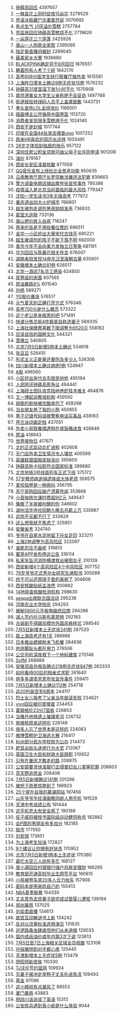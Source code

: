 1. [钟薛高回应](https://s.weibo.com//weibo?q=%23%E9%92%9F%E8%96%9B%E9%AB%98%E5%9B%9E%E5%BA%94%23&Refer=top) 4397657
2. [一株昙花上同时绽放15朵花](https://s.weibo.com//weibo?q=%23%E4%B8%80%E6%A0%AA%E6%98%99%E8%8A%B1%E4%B8%8A%E5%90%8C%E6%97%B6%E7%BB%BD%E6%94%BE15%E6%9C%B5%E8%8A%B1%23&Refer=top) 3279529
3. [苍溪冰柜藏尸杀妻案开庭](https://s.weibo.com//weibo?q=%23%E8%8B%8D%E6%BA%AA%E5%86%B0%E6%9F%9C%E8%97%8F%E5%B0%B8%E6%9D%80%E5%A6%BB%E6%A1%88%E5%BC%80%E5%BA%AD%23&Refer=top) 3070692
4. [有点生气 讨厌溢价雪糕](https://s.weibo.com//weibo?q=%E6%9C%89%E7%82%B9%E7%94%9F%E6%B0%94%20%E8%AE%A8%E5%8E%8C%E6%BA%A2%E4%BB%B7%E9%9B%AA%E7%B3%95&Refer=top) 2757784
5. [市监局回应钟薛高雪糕烧不化](https://s.weibo.com//weibo?q=%23%E5%B8%82%E7%9B%91%E5%B1%80%E5%9B%9E%E5%BA%94%E9%92%9F%E8%96%9B%E9%AB%98%E9%9B%AA%E7%B3%95%E7%83%A7%E4%B8%8D%E5%8C%96%23&Refer=top) 2719626
6. [一朵莲花三个莲蓬](https://s.weibo.com//weibo?q=%23%E4%B8%80%E6%9C%B5%E8%8E%B2%E8%8A%B1%E4%B8%89%E4%B8%AA%E8%8E%B2%E8%93%AC%23&Refer=top) 2425926
7. [唐山一人购房全家帮](https://s.weibo.com//weibo?q=%23%E5%94%90%E5%B1%B1%E4%B8%80%E4%BA%BA%E8%B4%AD%E6%88%BF%E5%85%A8%E5%AE%B6%E5%B8%AE%23&Refer=top) 2395095
8. [陆定昊直播间被封](https://s.weibo.com//weibo?q=%23%E9%99%86%E5%AE%9A%E6%98%8A%E7%9B%B4%E6%92%AD%E9%97%B4%E8%A2%AB%E5%B0%81%23&Refer=top) 2269040
9. [最美家乡大赛](https://s.weibo.com//weibo?q=%23%E6%9C%80%E7%BE%8E%E5%AE%B6%E4%B9%A1%E5%A4%A7%E8%B5%9B%23&Refer=top) 1936680
10. [BLACKPINK确定将于8月回归](https://s.weibo.com//weibo?q=%23BLACKPINK%E7%A1%AE%E5%AE%9A%E5%B0%86%E4%BA%8E8%E6%9C%88%E5%9B%9E%E5%BD%92%23&Refer=top) 1876551
11. [瞒着所有人考了个研](https://s.weibo.com//weibo?q=%23%E7%9E%92%E7%9D%80%E6%89%80%E6%9C%89%E4%BA%BA%E8%80%83%E4%BA%86%E4%B8%AA%E7%A0%94%23&Refer=top) 1642170
12. [高考608分医学生转行帮餐厅做外卖](https://s.weibo.com//weibo?q=%23%E9%AB%98%E8%80%83608%E5%88%86%E5%8C%BB%E5%AD%A6%E7%94%9F%E8%BD%AC%E8%A1%8C%E5%B8%AE%E9%A4%90%E5%8E%85%E5%81%9A%E5%A4%96%E5%8D%96%23&Refer=top) 1615581
13. [上海昨日增本土确诊9例无症状15例](https://s.weibo.com//weibo?q=%23%E4%B8%8A%E6%B5%B7%E6%98%A8%E6%97%A5%E5%A2%9E%E6%9C%AC%E5%9C%9F%E7%A1%AE%E8%AF%8A9%E4%BE%8B%E6%97%A0%E7%97%87%E7%8A%B615%E4%BE%8B%23&Refer=top) 1576232
14. [钟薛高31度室温下放1小时不化](https://s.weibo.com//weibo?q=%23%E9%92%9F%E8%96%9B%E9%AB%9831%E5%BA%A6%E5%AE%A4%E6%B8%A9%E4%B8%8B%E6%94%BE1%E5%B0%8F%E6%97%B6%E4%B8%8D%E5%8C%96%23&Refer=top) 1570908
15. [南京遇害女大学生父亲称绝不会妥协](https://s.weibo.com//weibo?q=%23%E5%8D%97%E4%BA%AC%E9%81%87%E5%AE%B3%E5%A5%B3%E5%A4%A7%E5%AD%A6%E7%94%9F%E7%88%B6%E4%BA%B2%E7%A7%B0%E7%BB%9D%E4%B8%8D%E4%BC%9A%E5%A6%A5%E5%8D%8F%23&Refer=top) 1497768
16. [街道就给转绿码人员手上盖章致歉](https://s.weibo.com//weibo?q=%23%E8%A1%97%E9%81%93%E5%B0%B1%E7%BB%99%E8%BD%AC%E7%BB%BF%E7%A0%81%E4%BA%BA%E5%91%98%E6%89%8B%E4%B8%8A%E7%9B%96%E7%AB%A0%E8%87%B4%E6%AD%89%23&Refer=top) 1443731
17. [拳头宣布LOL全球涨价](https://s.weibo.com//weibo?q=%23%E6%8B%B3%E5%A4%B4%E5%AE%A3%E5%B8%83LOL%E5%85%A8%E7%90%83%E6%B6%A8%E4%BB%B7%23&Refer=top) 1186001
18. [插画博主公开侮辱中国男篮](https://s.weibo.com//weibo?q=%E6%8F%92%E7%94%BB%E5%8D%9A%E4%B8%BB%E5%85%AC%E5%BC%80%E4%BE%AE%E8%BE%B1%E4%B8%AD%E5%9B%BD%E7%94%B7%E7%AF%AE&Refer=top) 1113720
19. [消费者发现很多雪糕烤不化](https://s.weibo.com//weibo?q=%23%E6%B6%88%E8%B4%B9%E8%80%85%E5%8F%91%E7%8E%B0%E5%BE%88%E5%A4%9A%E9%9B%AA%E7%B3%95%E7%83%A4%E4%B8%8D%E5%8C%96%23&Refer=top) 1024140
20. [西安不是封城](https://s.weibo.com//weibo?q=%23%E8%A5%BF%E5%AE%89%E4%B8%8D%E6%98%AF%E5%B0%81%E5%9F%8E%23&Refer=top) 1017744
21. [印度在全国44处突击搜查vivo](https://s.weibo.com//weibo?q=%23%E5%8D%B0%E5%BA%A6%E5%9C%A8%E5%85%A8%E5%9B%BD44%E5%A4%84%E7%AA%81%E5%87%BB%E6%90%9C%E6%9F%A5vivo%23&Refer=top) 1007252
22. [原来HR喜欢的简历长这样](https://s.weibo.com//weibo?q=%23%E5%8E%9F%E6%9D%A5HR%E5%96%9C%E6%AC%A2%E7%9A%84%E7%AE%80%E5%8E%86%E9%95%BF%E8%BF%99%E6%A0%B7%23&Refer=top) 1003491
23. [26岁才体验到独居的快乐](https://s.weibo.com//weibo?q=%2326%E5%B2%81%E6%89%8D%E4%BD%93%E9%AA%8C%E5%88%B0%E7%8B%AC%E5%B1%85%E7%9A%84%E5%BF%AB%E4%B9%90%23&Refer=top) 957122
24. [深圳住房公积金贷款可由父母子女共同申请](https://s.weibo.com//weibo?q=%23%E6%B7%B1%E5%9C%B3%E4%BD%8F%E6%88%BF%E5%85%AC%E7%A7%AF%E9%87%91%E8%B4%B7%E6%AC%BE%E5%8F%AF%E7%94%B1%E7%88%B6%E6%AF%8D%E5%AD%90%E5%A5%B3%E5%85%B1%E5%90%8C%E7%94%B3%E8%AF%B7%23&Refer=top) 901208
25. [油价](https://s.weibo.com//weibo?q=%E6%B2%B9%E4%BB%B7&Refer=top) 878167
26. [西安长安区凌晨核酸](https://s.weibo.com//weibo?q=%23%E8%A5%BF%E5%AE%89%E9%95%BF%E5%AE%89%E5%8C%BA%E5%87%8C%E6%99%A8%E6%A0%B8%E9%85%B8%23&Refer=top) 877059
27. [QQ音乐宣布上线杜比全景声功能](https://s.weibo.com//weibo?q=%23QQ%E9%9F%B3%E4%B9%90%E5%AE%A3%E5%B8%83%E4%B8%8A%E7%BA%BF%E6%9D%9C%E6%AF%94%E5%85%A8%E6%99%AF%E5%A3%B0%E5%8A%9F%E8%83%BD%23&Refer=top) 850635
28. [云南教育厅原厅长罗崇敏涉嫌违法犯罪](https://s.weibo.com//weibo?q=%23%E4%BA%91%E5%8D%97%E6%95%99%E8%82%B2%E5%8E%85%E5%8E%9F%E5%8E%85%E9%95%BF%E7%BD%97%E5%B4%87%E6%95%8F%E6%B6%89%E5%AB%8C%E8%BF%9D%E6%B3%95%E7%8A%AF%E7%BD%AA%23&Refer=top) 839663
29. [警方调查电商店铺血腥夸张宣传事件](https://s.weibo.com//weibo?q=%23%E8%AD%A6%E6%96%B9%E8%B0%83%E6%9F%A5%E7%94%B5%E5%95%86%E5%BA%97%E9%93%BA%E8%A1%80%E8%85%A5%E5%A4%B8%E5%BC%A0%E5%AE%A3%E4%BC%A0%E4%BA%8B%E4%BB%B6%23&Refer=top) 795386
30. [疫情溢入是北京当前面临的最大风险](https://s.weibo.com//weibo?q=%23%E7%96%AB%E6%83%85%E6%BA%A2%E5%85%A5%E6%98%AF%E5%8C%97%E4%BA%AC%E5%BD%93%E5%89%8D%E9%9D%A2%E4%B8%B4%E7%9A%84%E6%9C%80%E5%A4%A7%E9%A3%8E%E9%99%A9%23&Refer=top) 779347
31. [沈阳一学生读书3年无缘高考](https://s.weibo.com//weibo?q=%23%E6%B2%88%E9%98%B3%E4%B8%80%E5%AD%A6%E7%94%9F%E8%AF%BB%E4%B9%A63%E5%B9%B4%E6%97%A0%E7%BC%98%E9%AB%98%E8%80%83%23&Refer=top) 777972
32. [重庆退出四大火炉城市](https://s.weibo.com//weibo?q=%23%E9%87%8D%E5%BA%86%E9%80%80%E5%87%BA%E5%9B%9B%E5%A4%A7%E7%81%AB%E7%82%89%E5%9F%8E%E5%B8%82%23&Refer=top) 766801
33. [超生被抱走调剂男孩姐姐发声](https://s.weibo.com//weibo?q=%23%E8%B6%85%E7%94%9F%E8%A2%AB%E6%8A%B1%E8%B5%B0%E8%B0%83%E5%89%82%E7%94%B7%E5%AD%A9%E5%A7%90%E5%A7%90%E5%8F%91%E5%A3%B0%23&Refer=top) 736933
34. [密室大逃脱](https://s.weibo.com//weibo?q=%E5%AF%86%E5%AE%A4%E5%A4%A7%E9%80%83%E8%84%B1&Refer=top) 733136
35. [唐山房价跌入谷底](https://s.weibo.com//weibo?q=%23%E5%94%90%E5%B1%B1%E6%88%BF%E4%BB%B7%E8%B7%8C%E5%85%A5%E8%B0%B7%E5%BA%95%23&Refer=top) 718247
36. [原来吃饭是不用给餐位费的](https://s.weibo.com//weibo?q=%23%E5%8E%9F%E6%9D%A5%E5%90%83%E9%A5%AD%E6%98%AF%E4%B8%8D%E7%94%A8%E7%BB%99%E9%A4%90%E4%BD%8D%E8%B4%B9%E7%9A%84%23&Refer=top) 696511
37. [金华一小区挖出大量宋代古钱币](https://s.weibo.com//weibo?q=%23%E9%87%91%E5%8D%8E%E4%B8%80%E5%B0%8F%E5%8C%BA%E6%8C%96%E5%87%BA%E5%A4%A7%E9%87%8F%E5%AE%8B%E4%BB%A3%E5%8F%A4%E9%92%B1%E5%B8%81%23&Refer=top) 695221
38. [超生被调剂的孩子不能下落不明](https://s.weibo.com//weibo?q=%23%E8%B6%85%E7%94%9F%E8%A2%AB%E8%B0%83%E5%89%82%E7%9A%84%E5%AD%A9%E5%AD%90%E4%B8%8D%E8%83%BD%E4%B8%8B%E8%90%BD%E4%B8%8D%E6%98%8E%23&Refer=top) 692000
39. [普京今年不会向美方发独立日贺电](https://s.weibo.com//weibo?q=%23%E6%99%AE%E4%BA%AC%E4%BB%8A%E5%B9%B4%E4%B8%8D%E4%BC%9A%E5%90%91%E7%BE%8E%E6%96%B9%E5%8F%91%E7%8B%AC%E7%AB%8B%E6%97%A5%E8%B4%BA%E7%94%B5%23&Refer=top) 681191
40. [华为回应与陈春花相关传言](https://s.weibo.com//weibo?q=%23%E5%8D%8E%E4%B8%BA%E5%9B%9E%E5%BA%94%E4%B8%8E%E9%99%88%E6%98%A5%E8%8A%B1%E7%9B%B8%E5%85%B3%E4%BC%A0%E8%A8%80%23&Refer=top) 676007
41. [湖南耒阳发现14座东汉至唐朝古墓](https://s.weibo.com//weibo?q=%23%E6%B9%96%E5%8D%97%E8%80%92%E9%98%B3%E5%8F%91%E7%8E%B014%E5%BA%A7%E4%B8%9C%E6%B1%89%E8%87%B3%E5%94%90%E6%9C%9D%E5%8F%A4%E5%A2%93%23&Refer=top) 635901
42. [安徽增本土确诊81例](https://s.weibo.com//weibo?q=%23%E5%AE%89%E5%BE%BD%E5%A2%9E%E6%9C%AC%E5%9C%9F%E7%A1%AE%E8%AF%8A81%E4%BE%8B%23&Refer=top) 626517
43. [北京一酒店7名员工感染](https://s.weibo.com//weibo?q=%23%E5%8C%97%E4%BA%AC%E4%B8%80%E9%85%92%E5%BA%977%E5%90%8D%E5%91%98%E5%B7%A5%E6%84%9F%E6%9F%93%23&Refer=top) 624850
44. [穿男装的宋茜](https://s.weibo.com//weibo?q=%23%E7%A9%BF%E7%94%B7%E8%A3%85%E7%9A%84%E5%AE%8B%E8%8C%9C%23&Refer=top) 607565
45. [原油暴跌8%](https://s.weibo.com//weibo?q=%23%E5%8E%9F%E6%B2%B9%E6%9A%B4%E8%B7%8C8%25%23&Refer=top) 601540
46. [孙杨](https://s.weibo.com//weibo?q=%E5%AD%99%E6%9D%A8&Refer=top) 589271
47. [YG股价暴涨](https://s.weibo.com//weibo?q=%23YG%E8%82%A1%E4%BB%B7%E6%9A%B4%E6%B6%A8%23&Refer=top) 576517
48. [元气夏天的正确打开方式](https://s.weibo.com//weibo?q=%23%E5%85%83%E6%B0%94%E5%A4%8F%E5%A4%A9%E7%9A%84%E6%AD%A3%E7%A1%AE%E6%89%93%E5%BC%80%E6%96%B9%E5%BC%8F%23&Refer=top) 576346
49. [高考700分是什么概念](https://s.weibo.com//weibo?q=%23%E9%AB%98%E8%80%83700%E5%88%86%E6%98%AF%E4%BB%80%E4%B9%88%E6%A6%82%E5%BF%B5%23&Refer=top) 573322
50. [这个老公是来报恩的吧](https://s.weibo.com//weibo?q=%23%E8%BF%99%E4%B8%AA%E8%80%81%E5%85%AC%E6%98%AF%E6%9D%A5%E6%8A%A5%E6%81%A9%E7%9A%84%E5%90%A7%23&Refer=top) 571491
51. [快递分拣员偷4件翡翠自称送妻子](https://s.weibo.com//weibo?q=%23%E5%BF%AB%E9%80%92%E5%88%86%E6%8B%A3%E5%91%98%E5%81%B74%E4%BB%B6%E7%BF%A1%E7%BF%A0%E8%87%AA%E7%A7%B0%E9%80%81%E5%A6%BB%E5%AD%90%23&Refer=top) 569335
52. [上海社保缴费基数下限调整为6520元](https://s.weibo.com//weibo?q=%23%E4%B8%8A%E6%B5%B7%E7%A4%BE%E4%BF%9D%E7%BC%B4%E8%B4%B9%E5%9F%BA%E6%95%B0%E4%B8%8B%E9%99%90%E8%B0%83%E6%95%B4%E4%B8%BA6520%E5%85%83%23&Refer=top) 558162
53. [应该自信的国粹文化](https://s.weibo.com//weibo?q=%23%E5%BA%94%E8%AF%A5%E8%87%AA%E4%BF%A1%E7%9A%84%E5%9B%BD%E7%B2%B9%E6%96%87%E5%8C%96%23&Refer=top) 544321
54. [雪佛兰](https://s.weibo.com//weibo?q=%E9%9B%AA%E4%BD%9B%E5%85%B0&Refer=top) 540605
55. [北京7月5日新增5例本土确诊](https://s.weibo.com//weibo?q=%23%E5%8C%97%E4%BA%AC7%E6%9C%885%E6%97%A5%E6%96%B0%E5%A2%9E5%E4%BE%8B%E6%9C%AC%E5%9C%9F%E7%A1%AE%E8%AF%8A%23&Refer=top) 534618
56. [张豆豆](https://s.weibo.com//weibo?q=%E5%BC%A0%E8%B1%86%E8%B1%86&Refer=top) 526410
57. [形式主义正能量还要伤及多少人](https://s.weibo.com//weibo?q=%23%E5%BD%A2%E5%BC%8F%E4%B8%BB%E4%B9%89%E6%AD%A3%E8%83%BD%E9%87%8F%E8%BF%98%E8%A6%81%E4%BC%A4%E5%8F%8A%E5%A4%9A%E5%B0%91%E4%BA%BA%23&Refer=top) 526306
58. [四川新增本土确诊病例1例](https://s.weibo.com//weibo?q=%23%E5%9B%9B%E5%B7%9D%E6%96%B0%E5%A2%9E%E6%9C%AC%E5%9C%9F%E7%A1%AE%E8%AF%8A%E7%97%85%E4%BE%8B1%E4%BE%8B%23&Refer=top) 524947
59. [A股](https://s.weibo.com//weibo?q=A%E8%82%A1&Refer=top) 496560
60. [小区挖出宋代古币居民哄抢](https://s.weibo.com//weibo?q=%23%E5%B0%8F%E5%8C%BA%E6%8C%96%E5%87%BA%E5%AE%8B%E4%BB%A3%E5%8F%A4%E5%B8%81%E5%B1%85%E6%B0%91%E5%93%84%E6%8A%A2%23&Refer=top) 495194
61. [人民网评钟薛高惹争议](https://s.weibo.com//weibo?q=%23%E4%BA%BA%E6%B0%91%E7%BD%91%E8%AF%84%E9%92%9F%E8%96%9B%E9%AB%98%E6%83%B9%E4%BA%89%E8%AE%AE%23&Refer=top) 494441
62. [上海硕士团队攻克陆地养虾技术难关](https://s.weibo.com//weibo?q=%23%E4%B8%8A%E6%B5%B7%E7%A1%95%E5%A3%AB%E5%9B%A2%E9%98%9F%E6%94%BB%E5%85%8B%E9%99%86%E5%9C%B0%E5%85%BB%E8%99%BE%E6%8A%80%E6%9C%AF%E9%9A%BE%E5%85%B3%23&Refer=top) 464876
63. [王一博起诉教培机构](https://s.weibo.com//weibo?q=%23%E7%8E%8B%E4%B8%80%E5%8D%9A%E8%B5%B7%E8%AF%89%E6%95%99%E5%9F%B9%E6%9C%BA%E6%9E%84%23&Refer=top) 459592
64. [胡歌的剧快被优酷承包了](https://s.weibo.com//weibo?q=%23%E8%83%A1%E6%AD%8C%E7%9A%84%E5%89%A7%E5%BF%AB%E8%A2%AB%E4%BC%98%E9%85%B7%E6%89%BF%E5%8C%85%E4%BA%86%23&Refer=top) 459298
65. [当女朋友养了我的小狗](https://s.weibo.com//weibo?q=%23%E5%BD%93%E5%A5%B3%E6%9C%8B%E5%8F%8B%E5%85%BB%E4%BA%86%E6%88%91%E7%9A%84%E5%B0%8F%E7%8B%97%23&Refer=top) 450855
66. [男子记错号码误拨警察电话买毒品](https://s.weibo.com//weibo?q=%23%E7%94%B7%E5%AD%90%E8%AE%B0%E9%94%99%E5%8F%B7%E7%A0%81%E8%AF%AF%E6%8B%A8%E8%AD%A6%E5%AF%9F%E7%94%B5%E8%AF%9D%E4%B9%B0%E6%AF%92%E5%93%81%23&Refer=top) 438163
67. [苍兰诀动画定档](https://s.weibo.com//weibo?q=%23%E8%8B%8D%E5%85%B0%E8%AF%80%E5%8A%A8%E7%94%BB%E5%AE%9A%E6%A1%A3%23&Refer=top) 437051
68. [外卖小哥取餐偶遇狗在盛饭桶进食](https://s.weibo.com//weibo?q=%23%E5%A4%96%E5%8D%96%E5%B0%8F%E5%93%A5%E5%8F%96%E9%A4%90%E5%81%B6%E9%81%87%E7%8B%97%E5%9C%A8%E7%9B%9B%E9%A5%AD%E6%A1%B6%E8%BF%9B%E9%A3%9F%23&Refer=top) 426846
69. [原油](https://s.weibo.com//weibo?q=%E5%8E%9F%E6%B2%B9&Refer=top) 418943
70. [世界接吻日](https://s.weibo.com//weibo?q=%23%E4%B8%96%E7%95%8C%E6%8E%A5%E5%90%BB%E6%97%A5%23&Refer=top) 417671
71. [北约正式启动北扩进程](https://s.weibo.com//weibo?q=%23%E5%8C%97%E7%BA%A6%E6%AD%A3%E5%BC%8F%E5%90%AF%E5%8A%A8%E5%8C%97%E6%89%A9%E8%BF%9B%E7%A8%8B%23&Refer=top) 402608
72. [无门店外卖卫生情况令人堪忧](https://s.weibo.com//weibo?q=%23%E6%97%A0%E9%97%A8%E5%BA%97%E5%A4%96%E5%8D%96%E5%8D%AB%E7%94%9F%E6%83%85%E5%86%B5%E4%BB%A4%E4%BA%BA%E5%A0%AA%E5%BF%A7%23&Refer=top) 400599
73. [英雄联盟国服皮肤涨价](https://s.weibo.com//weibo?q=%23%E8%8B%B1%E9%9B%84%E8%81%94%E7%9B%9F%E5%9B%BD%E6%9C%8D%E7%9A%AE%E8%82%A4%E6%B6%A8%E4%BB%B7%23&Refer=top) 395600
74. [钟薛高称卡拉胶符合国家标准](https://s.weibo.com//weibo?q=%23%E9%92%9F%E8%96%9B%E9%AB%98%E7%A7%B0%E5%8D%A1%E6%8B%89%E8%83%B6%E7%AC%A6%E5%90%88%E5%9B%BD%E5%AE%B6%E6%A0%87%E5%87%86%23&Refer=top) 389680
75. [北京地铁3号线首列车正式下线](https://s.weibo.com//weibo?q=%23%E5%8C%97%E4%BA%AC%E5%9C%B0%E9%93%813%E5%8F%B7%E7%BA%BF%E9%A6%96%E5%88%97%E8%BD%A6%E6%AD%A3%E5%BC%8F%E4%B8%8B%E7%BA%BF%23&Refer=top) 375172
76. [57岁教师病逝捐遗体成大体老师](https://s.weibo.com//weibo?q=%2357%E5%B2%81%E6%95%99%E5%B8%88%E7%97%85%E9%80%9D%E6%8D%90%E9%81%97%E4%BD%93%E6%88%90%E5%A4%A7%E4%BD%93%E8%80%81%E5%B8%88%23&Refer=top) 358575
77. [爱咬指甲是一种病吗](https://s.weibo.com//weibo?q=%23%E7%88%B1%E5%92%AC%E6%8C%87%E7%94%B2%E6%98%AF%E4%B8%80%E7%A7%8D%E7%97%85%E5%90%97%23&Refer=top) 356795
78. [苏宁易购回应破产清算传闻](https://s.weibo.com//weibo?q=%23%E8%8B%8F%E5%AE%81%E6%98%93%E8%B4%AD%E5%9B%9E%E5%BA%94%E7%A0%B4%E4%BA%A7%E6%B8%85%E7%AE%97%E4%BC%A0%E9%97%BB%23&Refer=top) 353668
79. [小音咖拖欠课时费超9亿元](https://s.weibo.com//weibo?q=%23%E5%B0%8F%E9%9F%B3%E5%92%96%E6%8B%96%E6%AC%A0%E8%AF%BE%E6%97%B6%E8%B4%B9%E8%B6%859%E4%BA%BF%E5%85%83%23&Refer=top) 349547
80. [像极了半夜被吵醒的你](https://s.weibo.com//weibo?q=%23%E5%83%8F%E6%9E%81%E4%BA%86%E5%8D%8A%E5%A4%9C%E8%A2%AB%E5%90%B5%E9%86%92%E7%9A%84%E4%BD%A0%23&Refer=top) 346602
81. [湖州法华寺社招朝九晚五月薪上万](https://s.weibo.com//weibo?q=%23%E6%B9%96%E5%B7%9E%E6%B3%95%E5%8D%8E%E5%AF%BA%E7%A4%BE%E6%8B%9B%E6%9C%9D%E4%B9%9D%E6%99%9A%E4%BA%94%E6%9C%88%E8%96%AA%E4%B8%8A%E4%B8%87%23&Refer=top) 335967
82. [这肉不买都不行了](https://s.weibo.com//weibo?q=%23%E8%BF%99%E8%82%89%E4%B8%8D%E4%B9%B0%E9%83%BD%E4%B8%8D%E8%A1%8C%E4%BA%86%23&Refer=top) 333629
83. [这么想我就不焦虑了](https://s.weibo.com//weibo?q=%23%E8%BF%99%E4%B9%88%E6%83%B3%E6%88%91%E5%B0%B1%E4%B8%8D%E7%84%A6%E8%99%91%E4%BA%86%23&Refer=top) 325951
84. [安徽省考](https://s.weibo.com//weibo?q=%23%E5%AE%89%E5%BE%BD%E7%9C%81%E8%80%83%23&Refer=top) 324740
85. [爷爷在自家水泥地留下孙女足印](https://s.weibo.com//weibo?q=%23%E7%88%B7%E7%88%B7%E5%9C%A8%E8%87%AA%E5%AE%B6%E6%B0%B4%E6%B3%A5%E5%9C%B0%E7%95%99%E4%B8%8B%E5%AD%99%E5%A5%B3%E8%B6%B3%E5%8D%B0%23&Refer=top) 323211
86. [上海2地调整为高风险区](https://s.weibo.com//weibo?q=%23%E4%B8%8A%E6%B5%B72%E5%9C%B0%E8%B0%83%E6%95%B4%E4%B8%BA%E9%AB%98%E9%A3%8E%E9%99%A9%E5%8C%BA%23&Refer=top) 322097
87. [谁能忍住不画呢](https://s.weibo.com//weibo?q=%23%E8%B0%81%E8%83%BD%E5%BF%8D%E4%BD%8F%E4%B8%8D%E7%94%BB%E5%91%A2%23&Refer=top) 319813
88. [蜜芽APP发布停运公告](https://s.weibo.com//weibo?q=%23%E8%9C%9C%E8%8A%BDAPP%E5%8F%91%E5%B8%83%E5%81%9C%E8%BF%90%E5%85%AC%E5%91%8A%23&Refer=top) 316114
89. [私家车坠河消防横渡救出被困女子](https://s.weibo.com//weibo?q=%23%E7%A7%81%E5%AE%B6%E8%BD%A6%E5%9D%A0%E6%B2%B3%E6%B6%88%E9%98%B2%E6%A8%AA%E6%B8%A1%E6%95%91%E5%87%BA%E8%A2%AB%E5%9B%B0%E5%A5%B3%E5%AD%90%23&Refer=top) 310139
90. [西安新增4个高风险区4个中风险区](https://s.weibo.com//weibo?q=%23%E8%A5%BF%E5%AE%89%E6%96%B0%E5%A2%9E4%E4%B8%AA%E9%AB%98%E9%A3%8E%E9%99%A9%E5%8C%BA4%E4%B8%AA%E4%B8%AD%E9%A3%8E%E9%99%A9%E5%8C%BA%23&Refer=top) 307752
91. [79岁爷爷花式秀孙女研究生通知书](https://s.weibo.com//weibo?q=%2379%E5%B2%81%E7%88%B7%E7%88%B7%E8%8A%B1%E5%BC%8F%E7%A7%80%E5%AD%99%E5%A5%B3%E7%A0%94%E7%A9%B6%E7%94%9F%E9%80%9A%E7%9F%A5%E4%B9%A6%23&Refer=top) 305089
92. [终于可以还原镜子里的美貌了](https://s.weibo.com//weibo?q=%23%E7%BB%88%E4%BA%8E%E5%8F%AF%E4%BB%A5%E8%BF%98%E5%8E%9F%E9%95%9C%E5%AD%90%E9%87%8C%E7%9A%84%E7%BE%8E%E8%B2%8C%E4%BA%86%23&Refer=top) 304808
93. [西安核酸贴纸孟浩然](https://s.weibo.com//weibo?q=%23%E8%A5%BF%E5%AE%89%E6%A0%B8%E9%85%B8%E8%B4%B4%E7%BA%B8%E5%AD%9F%E6%B5%A9%E7%84%B6%23&Refer=top) 300982
94. [14地排查核酸检测机构](https://s.weibo.com//weibo?q=%2314%E5%9C%B0%E6%8E%92%E6%9F%A5%E6%A0%B8%E9%85%B8%E6%A3%80%E6%B5%8B%E6%9C%BA%E6%9E%84%23&Refer=top) 298630
95. [aespa出席联合国活动](https://s.weibo.com//weibo?q=%23aespa%E5%87%BA%E5%B8%AD%E8%81%94%E5%90%88%E5%9B%BD%E6%B4%BB%E5%8A%A8%23&Refer=top) 295236
96. [河南农业大学校庆](https://s.weibo.com//weibo?q=%23%E6%B2%B3%E5%8D%97%E5%86%9C%E4%B8%9A%E5%A4%A7%E5%AD%A6%E6%A0%A1%E5%BA%86%23&Refer=top) 294293
97. [揭秘5800元平板电脑供应商](https://s.weibo.com//weibo?q=%23%E6%8F%AD%E7%A7%985800%E5%85%83%E5%B9%B3%E6%9D%BF%E7%94%B5%E8%84%91%E4%BE%9B%E5%BA%94%E5%95%86%23&Refer=top) 294266
98. [湖人签约托马斯布莱恩特](https://s.weibo.com//weibo?q=%23%E6%B9%96%E4%BA%BA%E7%AD%BE%E7%BA%A6%E6%89%98%E9%A9%AC%E6%96%AF%E5%B8%83%E8%8E%B1%E6%81%A9%E7%89%B9%23&Refer=top) 292183
99. [古装剧不得跟风模仿外国风格样式](https://s.weibo.com//weibo?q=%23%E5%8F%A4%E8%A3%85%E5%89%A7%E4%B8%8D%E5%BE%97%E8%B7%9F%E9%A3%8E%E6%A8%A1%E4%BB%BF%E5%A4%96%E5%9B%BD%E9%A3%8E%E6%A0%BC%E6%A0%B7%E5%BC%8F%23&Refer=top) 288540
100. [7月5日新增本土无症状241例](https://s.weibo.com//weibo?q=%237%E6%9C%885%E6%97%A5%E6%96%B0%E5%A2%9E%E6%9C%AC%E5%9C%9F%E6%97%A0%E7%97%87%E7%8A%B6241%E4%BE%8B%23&Refer=top) 287520
101. [距上海高考还有1天](https://s.weibo.com//weibo?q=%23%E8%B7%9D%E4%B8%8A%E6%B5%B7%E9%AB%98%E8%80%83%E8%BF%98%E6%9C%891%E5%A4%A9%23&Refer=top) 286986
102. [日本推出蟋蟀粉末飞机餐](https://s.weibo.com//weibo?q=%23%E6%97%A5%E6%9C%AC%E6%8E%A8%E5%87%BA%E8%9F%8B%E8%9F%80%E7%B2%89%E6%9C%AB%E9%A3%9E%E6%9C%BA%E9%A4%90%23&Refer=top) 284936
103. [他连脚趾头都在用力](https://s.weibo.com//weibo?q=%23%E4%BB%96%E8%BF%9E%E8%84%9A%E8%B6%BE%E5%A4%B4%E9%83%BD%E5%9C%A8%E7%94%A8%E5%8A%9B%23&Refer=top) 276506
104. [公交司机深夜救下一个地标建筑](https://s.weibo.com//weibo?q=%23%E5%85%AC%E4%BA%A4%E5%8F%B8%E6%9C%BA%E6%B7%B1%E5%A4%9C%E6%95%91%E4%B8%8B%E4%B8%80%E4%B8%AA%E5%9C%B0%E6%A0%87%E5%BB%BA%E7%AD%91%23&Refer=top) 270146
105. [SofM](https://s.weibo.com//weibo?q=SofM&Refer=top) 268989
106. [安徽泗县共报告确诊218例无症状847例](https://s.weibo.com//weibo?q=%23%E5%AE%89%E5%BE%BD%E6%B3%97%E5%8E%BF%E5%85%B1%E6%8A%A5%E5%91%8A%E7%A1%AE%E8%AF%8A218%E4%BE%8B%E6%97%A0%E7%97%87%E7%8A%B6847%E4%BE%8B%23&Refer=top) 263333
107. [如何看待00后的相亲式求职](https://s.weibo.com//weibo?q=%23%E5%A6%82%E4%BD%95%E7%9C%8B%E5%BE%8500%E5%90%8E%E7%9A%84%E7%9B%B8%E4%BA%B2%E5%BC%8F%E6%B1%82%E8%81%8C%23&Refer=top) 261640
108. [拼多多谴责恶意夸张宣传事件](https://s.weibo.com//weibo?q=%23%E6%8B%BC%E5%A4%9A%E5%A4%9A%E8%B0%B4%E8%B4%A3%E6%81%B6%E6%84%8F%E5%A4%B8%E5%BC%A0%E5%AE%A3%E4%BC%A0%E4%BA%8B%E4%BB%B6%23&Refer=top) 259411
109. [7月5日新增本土确诊112例](https://s.weibo.com//weibo?q=%237%E6%9C%885%E6%97%A5%E6%96%B0%E5%A2%9E%E6%9C%AC%E5%9C%9F%E7%A1%AE%E8%AF%8A112%E4%BE%8B%23&Refer=top) 254718
110. [运20列装空军6周年](https://s.weibo.com//weibo?q=%23%E8%BF%9020%E5%88%97%E8%A3%85%E7%A9%BA%E5%86%9B6%E5%91%A8%E5%B9%B4%23&Refer=top) 244117
111. [烈士女儿报考了父亲当年就读军校](https://s.weibo.com//weibo?q=%23%E7%83%88%E5%A3%AB%E5%A5%B3%E5%84%BF%E6%8A%A5%E8%80%83%E4%BA%86%E7%88%B6%E4%BA%B2%E5%BD%93%E5%B9%B4%E5%B0%B1%E8%AF%BB%E5%86%9B%E6%A0%A1%23&Refer=top) 234621
112. [vivo回应被印度搜查](https://s.weibo.com//weibo?q=%23vivo%E5%9B%9E%E5%BA%94%E8%A2%AB%E5%8D%B0%E5%BA%A6%E6%90%9C%E6%9F%A5%23&Refer=top) 234453
113. [霍姆格伦23分7篮板](https://s.weibo.com//weibo?q=%23%E9%9C%8D%E5%A7%86%E6%A0%BC%E4%BC%A623%E5%88%867%E7%AF%AE%E6%9D%BF%23&Refer=top) 226853
114. [当雅丹地貌遇上璀璨星河](https://s.weibo.com//weibo?q=%23%E5%BD%93%E9%9B%85%E4%B8%B9%E5%9C%B0%E8%B2%8C%E9%81%87%E4%B8%8A%E7%92%80%E7%92%A8%E6%98%9F%E6%B2%B3%23&Refer=top) 226732
115. [猕猴桃原来这样吃](https://s.weibo.com//weibo?q=%23%E7%8C%95%E7%8C%B4%E6%A1%83%E5%8E%9F%E6%9D%A5%E8%BF%99%E6%A0%B7%E5%90%83%23&Refer=top) 226149
116. [很多人忘了世界本是这样的](https://s.weibo.com//weibo?q=%23%E5%BE%88%E5%A4%9A%E4%BA%BA%E5%BF%98%E4%BA%86%E4%B8%96%E7%95%8C%E6%9C%AC%E6%98%AF%E8%BF%99%E6%A0%B7%E7%9A%84%23&Refer=top) 224083
117. [微博雪糕护卫海选大赛](https://s.weibo.com//weibo?q=%23%E5%BE%AE%E5%8D%9A%E9%9B%AA%E7%B3%95%E6%8A%A4%E5%8D%AB%E6%B5%B7%E9%80%89%E5%A4%A7%E8%B5%9B%23&Refer=top) 216417
118. [杭州部分民办学校转为公办](https://s.weibo.com//weibo?q=%23%E6%9D%AD%E5%B7%9E%E9%83%A8%E5%88%86%E6%B0%91%E5%8A%9E%E5%AD%A6%E6%A0%A1%E8%BD%AC%E4%B8%BA%E5%85%AC%E5%8A%9E%23&Refer=top) 214473
119. [耙耳朵街头迷惑行为大赏](https://s.weibo.com//weibo?q=%23%E8%80%99%E8%80%B3%E6%9C%B5%E8%A1%97%E5%A4%B4%E8%BF%B7%E6%83%91%E8%A1%8C%E4%B8%BA%E5%A4%A7%E8%B5%8F%23&Refer=top) 212067
120. [英国卫生大臣和财政大臣辞职](https://s.weibo.com//weibo?q=%23%E8%8B%B1%E5%9B%BD%E5%8D%AB%E7%94%9F%E5%A4%A7%E8%87%A3%E5%92%8C%E8%B4%A2%E6%94%BF%E5%A4%A7%E8%87%A3%E8%BE%9E%E8%81%8C%23&Refer=top) 210652
121. [只有在重庆才敢走的路](https://s.weibo.com//weibo?q=%23%E5%8F%AA%E6%9C%89%E5%9C%A8%E9%87%8D%E5%BA%86%E6%89%8D%E6%95%A2%E8%B5%B0%E7%9A%84%E8%B7%AF%23&Refer=top) 209875
122. [公安部要求快准狠打击侵害妇女儿童等犯罪](https://s.weibo.com//weibo?q=%23%E5%85%AC%E5%AE%89%E9%83%A8%E8%A6%81%E6%B1%82%E5%BF%AB%E5%87%86%E7%8B%A0%E6%89%93%E5%87%BB%E4%BE%B5%E5%AE%B3%E5%A6%87%E5%A5%B3%E5%84%BF%E7%AB%A5%E7%AD%89%E7%8A%AF%E7%BD%AA%23&Refer=top) 208603
123. [蓝天野追思会](https://s.weibo.com//weibo?q=%23%E8%93%9D%E5%A4%A9%E9%87%8E%E8%BF%BD%E6%80%9D%E4%BC%9A%23&Refer=top) 208408
124. [7月5日新增确诊141例](https://s.weibo.com//weibo?q=%237%E6%9C%885%E6%97%A5%E6%96%B0%E5%A2%9E%E7%A1%AE%E8%AF%8A141%E4%BE%8B%23&Refer=top) 201296
125. [被桥下雨景惊艳到了](https://s.weibo.com//weibo?q=%23%E8%A2%AB%E6%A1%A5%E4%B8%8B%E9%9B%A8%E6%99%AF%E6%83%8A%E8%89%B3%E5%88%B0%E4%BA%86%23&Refer=top) 199923
126. [25个提升自我的慕课网站](https://s.weibo.com//weibo?q=%2325%E4%B8%AA%E6%8F%90%E5%8D%87%E8%87%AA%E6%88%91%E7%9A%84%E6%85%95%E8%AF%BE%E7%BD%91%E7%AB%99%23&Refer=top) 197456
127. [山东爷爷手绘漫画教同龄人用手机](https://s.weibo.com//weibo?q=%23%E5%B1%B1%E4%B8%9C%E7%88%B7%E7%88%B7%E6%89%8B%E7%BB%98%E6%BC%AB%E7%94%BB%E6%95%99%E5%90%8C%E9%BE%84%E4%BA%BA%E7%94%A8%E6%89%8B%E6%9C%BA%23&Refer=top) 191529
128. [天津中考成绩公布](https://s.weibo.com//weibo?q=%23%E5%A4%A9%E6%B4%A5%E4%B8%AD%E8%80%83%E6%88%90%E7%BB%A9%E5%85%AC%E5%B8%83%23&Refer=top) 191444
129. [这手机壳太有安全感了](https://s.weibo.com//weibo?q=%23%E8%BF%99%E6%89%8B%E6%9C%BA%E5%A3%B3%E5%A4%AA%E6%9C%89%E5%AE%89%E5%85%A8%E6%84%9F%E4%BA%86%23&Refer=top) 190189
130. [任子威将被授予国际级运动健将称号](https://s.weibo.com//weibo?q=%23%E4%BB%BB%E5%AD%90%E5%A8%81%E5%B0%86%E8%A2%AB%E6%8E%88%E4%BA%88%E5%9B%BD%E9%99%85%E7%BA%A7%E8%BF%90%E5%8A%A8%E5%81%A5%E5%B0%86%E7%A7%B0%E5%8F%B7%23&Refer=top) 182882
131. [会P图的男朋友有多加分](https://s.weibo.com//weibo?q=%23%E4%BC%9AP%E5%9B%BE%E7%9A%84%E7%94%B7%E6%9C%8B%E5%8F%8B%E6%9C%89%E5%A4%9A%E5%8A%A0%E5%88%86%23&Refer=top) 182185
132. [股市](https://s.weibo.com//weibo?q=%E8%82%A1%E5%B8%82&Refer=top) 177550
133. [刘安琪](https://s.weibo.com//weibo?q=%E5%88%98%E5%AE%89%E7%90%AA&Refer=top) 173651
134. [为上海考生加油](https://s.weibo.com//weibo?q=%23%E4%B8%BA%E4%B8%8A%E6%B5%B7%E8%80%83%E7%94%9F%E5%8A%A0%E6%B2%B9%23&Refer=top) 172827
135. [9个建议让你拥有好状态](https://s.weibo.com//weibo?q=%239%E4%B8%AA%E5%BB%BA%E8%AE%AE%E8%AE%A9%E4%BD%A0%E6%8B%A5%E6%9C%89%E5%A5%BD%E7%8A%B6%E6%80%81%23&Refer=top) 170952
136. [北京7月5日新增1例本土无症状](https://s.weibo.com//weibo?q=%23%E5%8C%97%E4%BA%AC7%E6%9C%885%E6%97%A5%E6%96%B0%E5%A2%9E1%E4%BE%8B%E6%9C%AC%E5%9C%9F%E6%97%A0%E7%97%87%E7%8A%B6%23&Refer=top) 170380
137. [最忙太空三人组有多忙](https://s.weibo.com//weibo?q=%23%E6%9C%80%E5%BF%99%E5%A4%AA%E7%A9%BA%E4%B8%89%E4%BA%BA%E7%BB%84%E6%9C%89%E5%A4%9A%E5%BF%99%23&Refer=top) 168127
138. [度小满回应村镇银行储户存款变理财](https://s.weibo.com//weibo?q=%23%E5%BA%A6%E5%B0%8F%E6%BB%A1%E5%9B%9E%E5%BA%94%E6%9D%91%E9%95%87%E9%93%B6%E8%A1%8C%E5%82%A8%E6%88%B7%E5%AD%98%E6%AC%BE%E5%8F%98%E7%90%86%E8%B4%A2%23&Refer=top) 166295
139. [教育部开通高校毕业生网签平台](https://s.weibo.com//weibo?q=%23%E6%95%99%E8%82%B2%E9%83%A8%E5%BC%80%E9%80%9A%E9%AB%98%E6%A0%A1%E6%AF%95%E4%B8%9A%E7%94%9F%E7%BD%91%E7%AD%BE%E5%B9%B3%E5%8F%B0%23&Refer=top) 160615
140. [小孩被卷车底20多人合力抬车](https://s.weibo.com//weibo?q=%23%E5%B0%8F%E5%AD%A9%E8%A2%AB%E5%8D%B7%E8%BD%A6%E5%BA%9520%E5%A4%9A%E4%BA%BA%E5%90%88%E5%8A%9B%E6%8A%AC%E8%BD%A6%23&Refer=top) 157906
141. [密码本是用来防自己的](https://s.weibo.com//weibo?q=%23%E5%AF%86%E7%A0%81%E6%9C%AC%E6%98%AF%E7%94%A8%E6%9D%A5%E9%98%B2%E8%87%AA%E5%B7%B1%E7%9A%84%23&Refer=top) 155413
142. [NBA夏季联赛](https://s.weibo.com//weibo?q=%23NBA%E5%A4%8F%E5%AD%A3%E8%81%94%E8%B5%9B%23&Refer=top) 154330
143. [丈夫意外去世妻子欲完成试管婴儿遭拒](https://s.weibo.com//weibo?q=%23%E4%B8%88%E5%A4%AB%E6%84%8F%E5%A4%96%E5%8E%BB%E4%B8%96%E5%A6%BB%E5%AD%90%E6%AC%B2%E5%AE%8C%E6%88%90%E8%AF%95%E7%AE%A1%E5%A9%B4%E5%84%BF%E9%81%AD%E6%8B%92%23&Refer=top) 139194
144. [郑州暴雨](https://s.weibo.com//weibo?q=%23%E9%83%91%E5%B7%9E%E6%9A%B4%E9%9B%A8%23&Refer=top) 137025
145. [刘奕君直播](https://s.weibo.com//weibo?q=%E5%88%98%E5%A5%95%E5%90%9B%E7%9B%B4%E6%92%AD&Refer=top) 134613
146. [故宫互动解谜书上新](https://s.weibo.com//weibo?q=%E6%95%85%E5%AE%AB%E4%BA%92%E5%8A%A8%E8%A7%A3%E8%B0%9C%E4%B9%A6%E4%B8%8A%E6%96%B0&Refer=top) 134242
147. [反对以流量标准选用演员](https://s.weibo.com//weibo?q=%23%E5%8F%8D%E5%AF%B9%E4%BB%A5%E6%B5%81%E9%87%8F%E6%A0%87%E5%87%86%E9%80%89%E7%94%A8%E6%BC%94%E5%91%98%23&Refer=top) 131635
148. [巡逻路毒虫肆虐但他们从未退缩](https://s.weibo.com//weibo?q=%23%E5%B7%A1%E9%80%BB%E8%B7%AF%E6%AF%92%E8%99%AB%E8%82%86%E8%99%90%E4%BD%86%E4%BB%96%E4%BB%AC%E4%BB%8E%E6%9C%AA%E9%80%80%E7%BC%A9%23&Refer=top) 129033
149. [国内成品油价或年内第3次下调](https://s.weibo.com//weibo?q=%23%E5%9B%BD%E5%86%85%E6%88%90%E5%93%81%E6%B2%B9%E4%BB%B7%E6%88%96%E5%B9%B4%E5%86%85%E7%AC%AC3%E6%AC%A1%E4%B8%8B%E8%B0%83%23&Refer=top) 123813
150. [7月5日至7日上海相关区域全员核酸](https://s.weibo.com//weibo?q=%237%E6%9C%885%E6%97%A5%E8%87%B37%E6%97%A5%E4%B8%8A%E6%B5%B7%E7%9B%B8%E5%85%B3%E5%8C%BA%E5%9F%9F%E5%85%A8%E5%91%98%E6%A0%B8%E9%85%B8%23&Refer=top) 123108
151. [孙铭徽拼到对手都心疼](https://s.weibo.com//weibo?q=%23%E5%AD%99%E9%93%AD%E5%BE%BD%E6%8B%BC%E5%88%B0%E5%AF%B9%E6%89%8B%E9%83%BD%E5%BF%83%E7%96%BC%23&Refer=top) 120445
152. [天津新增本土无症状5例](https://s.weibo.com//weibo?q=%23%E5%A4%A9%E6%B4%A5%E6%96%B0%E5%A2%9E%E6%9C%AC%E5%9C%9F%E6%97%A0%E7%97%87%E7%8A%B65%E4%BE%8B%23&Refer=top) 113479
153. [阴阳师新皮肤](https://s.weibo.com//weibo?q=%E9%98%B4%E9%98%B3%E5%B8%88%E6%96%B0%E7%9A%AE%E8%82%A4&Refer=top) 110330
154. [TJ沃伦签约篮网](https://s.weibo.com//weibo?q=%23TJ%E6%B2%83%E4%BC%A6%E7%AD%BE%E7%BA%A6%E7%AF%AE%E7%BD%91%23&Refer=top) 109924
155. [见妻子被冲走旱鸭子丈夫扑进急流](https://s.weibo.com//weibo?q=%23%E8%A7%81%E5%A6%BB%E5%AD%90%E8%A2%AB%E5%86%B2%E8%B5%B0%E6%97%B1%E9%B8%AD%E5%AD%90%E4%B8%88%E5%A4%AB%E6%89%91%E8%BF%9B%E6%80%A5%E6%B5%81%23&Refer=top) 109493
156. [基金](https://s.weibo.com//weibo?q=%E5%9F%BA%E9%87%91&Refer=top) 97096
157. [这小棉袄有点漏风了](https://s.weibo.com//weibo?q=%23%E8%BF%99%E5%B0%8F%E6%A3%89%E8%A2%84%E6%9C%89%E7%82%B9%E6%BC%8F%E9%A3%8E%E4%BA%86%23&Refer=top) 88553
158. [厦门暴雨](https://s.weibo.com//weibo?q=%23%E5%8E%A6%E9%97%A8%E6%9A%B4%E9%9B%A8%23&Refer=top) 43883
159. [把四川话说成了英语](https://s.weibo.com//weibo?q=%23%E6%8A%8A%E5%9B%9B%E5%B7%9D%E8%AF%9D%E8%AF%B4%E6%88%90%E4%BA%86%E8%8B%B1%E8%AF%AD%23&Refer=top) 15313
160. [公安练兵遇到真小偷是什么体验](https://s.weibo.com//weibo?q=%23%E5%85%AC%E5%AE%89%E7%BB%83%E5%85%B5%E9%81%87%E5%88%B0%E7%9C%9F%E5%B0%8F%E5%81%B7%E6%98%AF%E4%BB%80%E4%B9%88%E4%BD%93%E9%AA%8C%23&Refer=top) 9044
